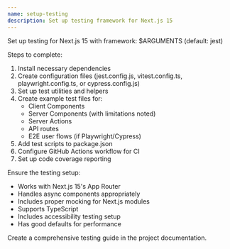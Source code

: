 ```yaml
---
name: setup-testing
description: Set up testing framework for Next.js 15
---
```


Set up testing for Next.js 15 with framework: $ARGUMENTS (default: jest)

Steps to complete:

1. Install necessary dependencies
2. Create configuration files (jest.config.js, vitest.config.ts, playwright.config.ts, or cypress.config.js)
3. Set up test utilities and helpers
4. Create example test files for:
   - Client Components
   - Server Components (with limitations noted)
   - Server Actions
   - API routes
   - E2E user flows (if Playwright/Cypress)
5. Add test scripts to package.json
6. Configure GitHub Actions workflow for CI
7. Set up code coverage reporting

Ensure the testing setup:

- Works with Next.js 15's App Router
- Handles async components appropriately
- Includes proper mocking for Next.js modules
- Supports TypeScript
- Includes accessibility testing setup
- Has good defaults for performance

Create a comprehensive testing guide in the project documentation.